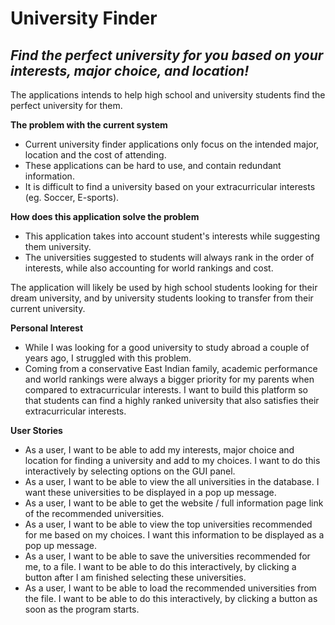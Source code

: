 # University Finder

## *Find the perfect university for you based on your interests, major choice, and location!*

The applications intends to help high school and university students find the perfect university for them.

**The problem with the current system**
- Current university finder applications only focus on the intended major, location and the cost of attending.
- These applications can be hard to use, and contain redundant information.
- It is difficult to find a university based on your extracurricular interests (eg. Soccer, E-sports).

**How does this application solve the problem**
- This application takes into account student's interests while suggesting them university. 
- The universities suggested to students will always rank in the order of interests, while also accounting for 
world rankings and cost. 

The application will likely be used by high school students looking for their dream university, and by university 
students looking to transfer from their current university.

**Personal Interest**
- While I was looking for a good university to study abroad a couple of years ago, I struggled with this problem.
- Coming from a conservative East Indian family, academic performance and world rankings were always a bigger priority 
for my parents when compared to extracurricular interests. I want to build this platform so that students can find a 
highly ranked university that also satisfies their extracurricular interests.

**User Stories**
- As a user, I want to be able to add my interests, major choice and location for finding a university 
and add to my choices. I want to do this interactively by selecting options on the GUI panel.
- As a user, I want to be able to view the all universities in the database. I want these universities to be displayed
in a pop up message.
- As a user, I want to be able to get the website / full information page link of the recommended universities.
- As a user, I want to be able to view the top universities recommended for me based on my choices. I want
this information to be displayed as a pop up message.
- As a user, I want to be able to save the universities recommended for me, to a file. I want to be able to do this
interactively, by clicking a button after I am finished selecting these universities.
- As a user, I want to be able to load the recommended universities from the file. I want to be able to do this 
interactively, by clicking a button as soon as the program starts. 